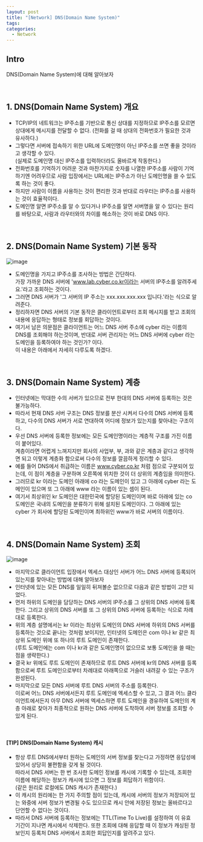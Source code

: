 ```yaml
---
layout: post
title: "[Network] DNS(Domain Name System)"
tags: 
categories:
  - Network
---
```


## Intro
DNS(Domain Name System)에 대해 알아보자

<br>

## 1. DNS(Domain Name System) 개요

 - TCP/IP의 네트워크는 IP주소를 기반으로 통신 상대를 지정하므로 IP주소를 모르면 상대에게 메시지를 전달할 수 없다. (전화를 걸 때 상대의 전화번호가 필요한 것과 유사하다.)
 - 그렇다면 서버에 접속하기 위한 URL에 도메인명이 아닌 IP주소를 쓰면 좋을 것이라고 생각할 수 있다. <br> (실제로 도메인명 대신 IP주소를 입력하더라도 올바르게 작동한다.)
 - 전화번호를 기억하기 어려운 것과 마찬가지로 숫자를 나열한 IP주소를 사람이 기억하기엔 어려우므로 사람 입장에서는 URL에는 IP주소가 아닌 도메인명을 쓸 수 있도록 하는 것이 좋다.
 - 하지만 사람이 이름을 사용하는 것이 편리한 것과 반대로 라우터는 IP주소를 사용하는 것이 효율적이다.
 - 도메인명 알면 IP주소를 알 수 있다거나 IP주소를 알면 서버명을 알 수 있다는 원리를 바탕으로, 사람과 라우터와의 차이를 해소하는 것이 바로 DNS 이다.

<br>

## 2. DNS(Domain Name System) 기본 동작

![image](https://user-images.githubusercontent.com/51254582/185404768-a02f853e-9059-451e-9e7b-06253ee2c518.png)

 - 도메인명을 가지고 IP주소를 조사하는 방법은 간단하다. <br> 가장 가까운 DNS 서버에 'www.lab.cyber.co.kr이라는 서버의 IP주소를 알려주세요.'라고 조회하는 것이다.
 - 그러면 DNS 서버가 '그 서버의 IP 주소는 xxx.xxx.xxx.xxx 입니다.'라는 식으로 알려준다.
 - 정리하자면 DNS 서버의 기본 동작은 클라이언트로부터 조회 메시지를 받고 조회의 내용에 응답하는 형태로 정보를 회답하는 것이다.
 - 여기서 남은 의문점은 클라이언트는 어느 DNS 서버 주소에 cyber 라는 이름의 DNS를 조회해야 하는것이며, 반대로 서버 관리자는 어느 DNS 서버에 cyber 라는 도메인을 등록하여야 하는 것인가? 이다. <br> 이 내용은 아래에서 자세히 다루도록 하겠다.

<br>

## 3. DNS(Domain Name System) 계층

 - 인터넷에는 막대한 수의 서버가 있으므로 전부 한대의 DNS 서버에 등록하는 것은 불가능하다.
 - 따라서 현재 DNS 서버 구조는 DNS 정보를 분산 시켜서 다수의 DNS 서버에 등록하고, 다수의 DNS 서버가 서로 연대하여 어디에 정보가 있는지를 찾아내는 구조이다.
 - 우선 DNS 서버에 등록한 정보에는 모든 도메인명이라는 계층적 구조를 가진 이름이 붙어있다. <br> 계층이라면 어렵게 느껴지지만 회사의 사업부, 부, 과와 같은 계층과 같다고 생각하면 되고 이렇게 계층화 함으로써 다수의 정보를 깔끔하게 정리할 수 있다.
 - 예를 들어 DNS에서 취급하는 이름은 www.cyber.co.kr 처럼 점으로 구분되어 있는데, 이 점이 계층을 구분하며 오른쪽에 위치한 것이 더 상위의 계층임을 의미한다.
 - 그러므로 kr 이라는 도메인 아래에 co 라는 도메인이 있고 그 아래에 cyber 라는 도메인이 있으며 또 그 아래에 www 라는 이름이 있는 셈이 된다.
 - 여기서 최상위인 kr 도메인은 대한민국에 할당된 도메인이며 바로 아래에 있는 co 도메인은 국내의 도메인을 분류하기 위해 설치된 도메인이다. 그 아래에 있는 cyber 가 회사에 할당된 도메인이며 최하위인 www가 바로 서버의 이름이다.

<br>

## 4. DNS(Domain Name System) 조회

![image](https://user-images.githubusercontent.com/51254582/185416904-19762d47-a7c1-4fb6-b605-9fedd402f29c.png)

 - 마지막으로 클라이언트 입장에서 엑세스 대상인 서버가 어느 DNS 서버에 등록되어 있는지를 찾아내는 방법에 대해 알아보자
 - 인터넷에 있는 모든 DNS를 일일히 뒤져볼순 없으므로 다음과 같은 방법이 고안 되었다.
 - 먼저 하위의 도메인을 담당하는 DNS 서버의 IP주소를 그 상위의 DNS 서버에 등록한다. 그리고 상위의 DNS 서버를 또 그 상위의 DNS 서버에 등록하는 식으로 차례대로 등록한다.
 - 위의 계층 설명에서는 kr 이라는 최상위 도메인의 DNS 서버에 하위의 DNS 서버를 등록하는 것으로 끝나는 것처럼 보이지만, 인터넷의 도메인은 com 이나 kr 같은 최상위 도메인 위에 또 하나의 루트 도메인이 존재한다. <br> (루트 도메인에는 com 이나 kr과 같은 도메인명이 없으므로 보통 도메인을 쓸 때는 점을 생략한다.)
 - 결국 kr 위에도 루트 도메인이 존재하므로 루트 DNS 서버에 kr의 DNS 서버를 등록 함으로써 루트 도메인으로부터 차례대로 아래쪽으로 거슬러 내려갈 수 있는 구조가 완성된다.
 - 마지막으로 모든 DNS 서버에 루트 DNS 서버의 주소를 등록한다. <br> 이로써 어느 DNS 서버에서든지 루트 도메인에 엑세스할 수 있고, 그 결과 어느 클라이언트에서든지 아무 DNS 서버에 엑세스하면 루트 도메인을 경유하여 도메인의 계층 아래로 찾아가 최종적으로 원하는 DNS 서버에 도착하여 서버 정보를 조회할 수 있게 된다.

<br>

#### [TIP] DNS(Domain Name System) 캐시
 - 항상 루트 DNS에서부터 원하는 도메인의 서버 정보를 찾는다고 가정하면 응답성에 있어서 상당히 불편함을 갖게 될 것이다. <br> 따라서 DNS 서버는 한 번 조사한 도메인 정보를 캐시에 기록할 수 있는데, 조회한 이름에 해당하는 정보가 캐시에 있으면 그 정보를 회답하기 위함이다. <br> (같은 원리로 로컬에도 DNS 캐시가 존재한다.)
 - 이 캐시의 원리에는 한 가지 주의할 점이 있는데, 캐시에 서버의 정보가 저장되어 있는 와중에 서버 정보가 변경될 수도 있으므로 캐시 안에 저장된 정보는 올바르다고 단언할 수 없다는 것이다.
 - 따라서 DNS 서버에 등록하는 정보에는 TTL(Time To Live)를 설정하여 이 유효 기간이 지나면 캐시에서 삭제한다. 또한 조회에 대해 응답할 때 이 정보가 캐싱된 정보인지 등록처 DNS 서버에서 조회한 회답인지를 알려주고 있다.
